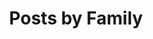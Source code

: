 ---
layout: list_families
title: Posts by Family
permalink: /families
show_single: yes
glossary: all_only
glossary_show_images: yes
---